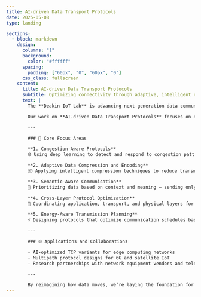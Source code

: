 ```yaml
---
title: AI-driven Data Transport Protocols
date: 2025-05-08
type: landing

sections:
  - block: markdown
    design:
      columns: "1"
      background: 
        color: "#ffffff"
      spacing:
        padding: ["60px", "0", "60px", "0"]
      css_class: fullscreen
    content:
      title: AI-driven Data Transport Protocols
      subtitle: Optimizing connectivity through adaptive, intelligent networks
      text: |
        The **Deakin IoT Lab** is advancing next-generation data communication by embedding artificial intelligence into the core of networking protocols.

        Our work on **AI-driven Data Transport Protocols** focuses on enabling IoT systems to adapt to changing environments, optimize bandwidth usage, and deliver reliable performance under dynamic real-world conditions.

        ---

        ### 🚀 Core Focus Areas

        **1. Congestion-Aware Protocols**  
        🌐 Using deep learning to detect and respond to congestion patterns in real time — minimizing latency and packet loss.

        **2. Adaptive Data Compression and Encoding**  
        📦 Applying intelligent compression techniques to reduce transmission size while preserving critical information.

        **3. Semantic-Aware Communication**  
        🧠 Prioritizing data based on context and meaning — sending only what matters to reduce redundancy and improve relevance.

        **4. Cross-Layer Protocol Optimization**  
        🔄 Coordinating application, transport, and physical layers for end-to-end efficiency using AI-based feedback loops.

        **5. Energy-Aware Transmission Planning**  
        ⚡ Designing protocols that optimize communication schedules based on power availability and device duty cycles.

        ---

        ### 🌐 Applications and Collaborations

        - AI-optimized TCP variants for edge computing networks
        - Multipath protocol designs for 6G and satellite IoT
        - Research partnerships with network equipment vendors and telecom providers

        ---

        By reimagining how data moves, we’re laying the foundation for **faster, smarter, and more resilient communication networks**.
---
```

